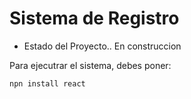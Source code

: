 <h1>Sistema de Registro</h1>

- Estado del Proyecto.. En construccion

Para ejecutrar el sistema, debes poner: 

```npn install react```
